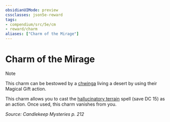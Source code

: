 ```yaml
---
obsidianUIMode: preview
cssclasses: json5e-reward
tags:
- compendium/src/5e/cm
- reward/charm
aliases: ["Charm of the Mirage"]
---
```

# Charm of the Mirage

> [!note]
> This charm can be bestowed by a [chwinga](/2-Mechanics/CLI/bestiary/elemental/chwinga-cm.md) living a desert by using their Magical Gift action.

This charm allows you to cast the [hallucinatory terrain](/2-Mechanics/CLI/spells/hallucinatory-terrain.md) spell (save DC 15) as an action. Once used, this charm vanishes from you.

*Source: Candlekeep Mysteries p. 212*